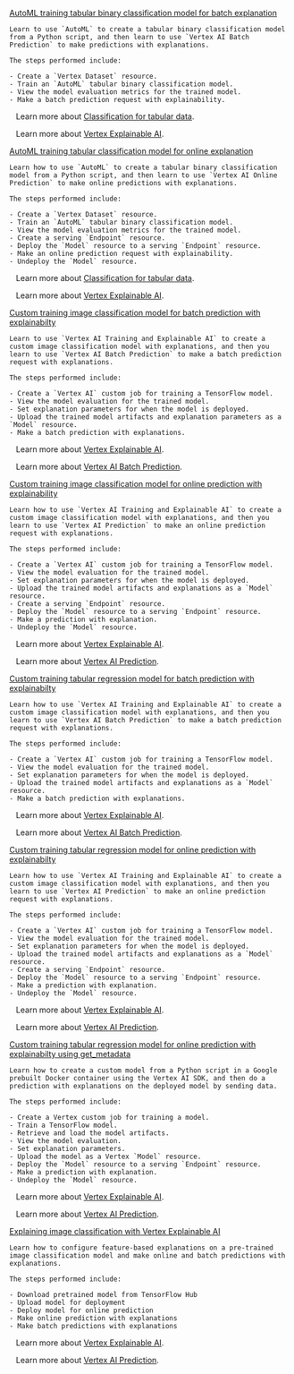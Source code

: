 
[AutoML training tabular binary classification model for batch explanation](https://github.com/GoogleCloudPlatform/vertex-ai-samples/blob/main/notebooks/official/explainable_ai/sdk_automl_tabular_binary_classification_batch_explain.ipynb)

```
Learn to use `AutoML` to create a tabular binary classification model from a Python script, and then learn to use `Vertex AI Batch Prediction` to make predictions with explanations.

The steps performed include:

- Create a `Vertex Dataset` resource.
- Train an `AutoML` tabular binary classification model.
- View the model evaluation metrics for the trained model.
- Make a batch prediction request with explainability.

```

&nbsp;&nbsp;&nbsp;Learn more about [Classification for tabular data](https://cloud.google.com/vertex-ai/docs/tabular-data/classification-regression/overview).

&nbsp;&nbsp;&nbsp;Learn more about [Vertex Explainable AI](https://cloud.google.com/vertex-ai/docs/explainable-ai/overview).


[AutoML training tabular classification model for online explanation](https://github.com/GoogleCloudPlatform/vertex-ai-samples/blob/main/notebooks/official/explainable_ai/sdk_automl_tabular_classification_online_explain.ipynb)

```
Learn how to use `AutoML` to create a tabular binary classification model from a Python script, and then learn to use `Vertex AI Online Prediction` to make online predictions with explanations.

The steps performed include:

- Create a `Vertex Dataset` resource.
- Train an `AutoML` tabular binary classification model.
- View the model evaluation metrics for the trained model.
- Create a serving `Endpoint` resource.
- Deploy the `Model` resource to a serving `Endpoint` resource.
- Make an online prediction request with explainability.
- Undeploy the `Model` resource.

```

&nbsp;&nbsp;&nbsp;Learn more about [Classification for tabular data](https://cloud.google.com/vertex-ai/docs/tabular-data/classification-regression/overview).

&nbsp;&nbsp;&nbsp;Learn more about [Vertex Explainable AI](https://cloud.google.com/vertex-ai/docs/explainable-ai/overview).


[Custom training image classification model for batch prediction with explainabilty](https://github.com/GoogleCloudPlatform/vertex-ai-samples/blob/main/notebooks/official/explainable_ai/sdk_custom_image_classification_batch_explain.ipynb)

```
Learn to use `Vertex AI Training and Explainable AI` to create a custom image classification model with explanations, and then you learn to use `Vertex AI Batch Prediction` to make a batch prediction request with explanations.

The steps performed include:

- Create a `Vertex AI` custom job for training a TensorFlow model.
- View the model evaluation for the trained model.
- Set explanation parameters for when the model is deployed.
- Upload the trained model artifacts and explanation parameters as a `Model` resource.
- Make a batch prediction with explanations.

```

&nbsp;&nbsp;&nbsp;Learn more about [Vertex Explainable AI](https://cloud.google.com/vertex-ai/docs/explainable-ai/overview).

&nbsp;&nbsp;&nbsp;Learn more about [Vertex AI Batch Prediction](https://cloud.google.com/vertex-ai/docs/tabular-data/classification-regression/get-batch-predictions).


[Custom training image classification model for online prediction with explainability](https://github.com/GoogleCloudPlatform/vertex-ai-samples/blob/main/notebooks/official/explainable_ai/sdk_custom_image_classification_online_explain.ipynb)

```
Learn how to use `Vertex AI Training and Explainable AI` to create a custom image classification model with explanations, and then you learn to use `Vertex AI Prediction` to make an online prediction request with explanations.

The steps performed include:

- Create a `Vertex AI` custom job for training a TensorFlow model.
- View the model evaluation for the trained model.
- Set explanation parameters for when the model is deployed.
- Upload the trained model artifacts and explanations as a `Model` resource.
- Create a serving `Endpoint` resource.
- Deploy the `Model` resource to a serving `Endpoint` resource.
- Make a prediction with explanation.
- Undeploy the `Model` resource.

```

&nbsp;&nbsp;&nbsp;Learn more about [Vertex Explainable AI](https://cloud.google.com/vertex-ai/docs/explainable-ai/overview).

&nbsp;&nbsp;&nbsp;Learn more about [Vertex AI Prediction](https://cloud.google.com/vertex-ai/docs/predictions/get-predictions).


[Custom training tabular regression model for batch prediction with explainabilty](https://github.com/GoogleCloudPlatform/vertex-ai-samples/blob/main/notebooks/official/explainable_ai/sdk_custom_tabular_regression_batch_explain.ipynb)

```
Learn how to use `Vertex AI Training and Explainable AI` to create a custom image classification model with explanations, and then you learn to use `Vertex AI Batch Prediction` to make a batch prediction request with explanations.

The steps performed include:

- Create a `Vertex AI` custom job for training a TensorFlow model.
- View the model evaluation for the trained model.
- Set explanation parameters for when the model is deployed.
- Upload the trained model artifacts and explanations as a `Model` resource.
- Make a batch prediction with explanations.

```

&nbsp;&nbsp;&nbsp;Learn more about [Vertex Explainable AI](https://cloud.google.com/vertex-ai/docs/explainable-ai/overview).

&nbsp;&nbsp;&nbsp;Learn more about [Vertex AI Batch Prediction](https://cloud.google.com/vertex-ai/docs/tabular-data/classification-regression/get-batch-predictions).


[Custom training tabular regression model for online prediction with explainabilty](https://github.com/GoogleCloudPlatform/vertex-ai-samples/blob/main/notebooks/official/explainable_ai/sdk_custom_tabular_regression_online_explain.ipynb)

```
Learn how to use `Vertex AI Training and Explainable AI` to create a custom image classification model with explanations, and then you learn to use `Vertex AI Prediction` to make an online prediction request with explanations.

The steps performed include:

- Create a `Vertex AI` custom job for training a TensorFlow model.
- View the model evaluation for the trained model.
- Set explanation parameters for when the model is deployed.
- Upload the trained model artifacts and explanations as a `Model` resource.
- Create a serving `Endpoint` resource.
- Deploy the `Model` resource to a serving `Endpoint` resource.
- Make a prediction with explanation.
- Undeploy the `Model` resource.

```

&nbsp;&nbsp;&nbsp;Learn more about [Vertex Explainable AI](https://cloud.google.com/vertex-ai/docs/explainable-ai/overview).

&nbsp;&nbsp;&nbsp;Learn more about [Vertex AI Prediction](https://cloud.google.com/vertex-ai/docs/predictions/get-predictions).


[Custom training tabular regression model for online prediction with explainabilty using get_metadata](https://github.com/GoogleCloudPlatform/vertex-ai-samples/blob/main/notebooks/official/explainable_ai/sdk_custom_tabular_regression_online_explain_get_metadata.ipynb)

```
Learn how to create a custom model from a Python script in a Google prebuilt Docker container using the Vertex AI SDK, and then do a prediction with explanations on the deployed model by sending data.

The steps performed include:

- Create a Vertex custom job for training a model.
- Train a TensorFlow model.
- Retrieve and load the model artifacts.
- View the model evaluation.
- Set explanation parameters.
- Upload the model as a Vertex `Model` resource.
- Deploy the `Model` resource to a serving `Endpoint` resource.
- Make a prediction with explanation.
- Undeploy the `Model` resource.

```

&nbsp;&nbsp;&nbsp;Learn more about [Vertex Explainable AI](https://cloud.google.com/vertex-ai/docs/explainable-ai/overview).

&nbsp;&nbsp;&nbsp;Learn more about [Vertex AI Prediction](https://cloud.google.com/vertex-ai/docs/predictions/get-predictions).


[Explaining image classification with Vertex Explainable AI](https://github.com/GoogleCloudPlatform/vertex-ai-samples/blob/main/notebooks/official/explainable_ai/xai_image_classification_feature_attributions.ipynb)

```
Learn how to configure feature-based explanations on a pre-trained image classification model and make online and batch predictions with explanations.

The steps performed include:

- Download pretrained model from TensorFlow Hub
- Upload model for deployment
- Deploy model for online prediction
- Make online prediction with explanations
- Make batch predictions with explanations

```

&nbsp;&nbsp;&nbsp;Learn more about [Vertex Explainable AI](https://cloud.google.com/vertex-ai/docs/explainable-ai/overview).

&nbsp;&nbsp;&nbsp;Learn more about [Vertex AI Prediction](https://cloud.google.com/vertex-ai/docs/predictions/get-predictions).

